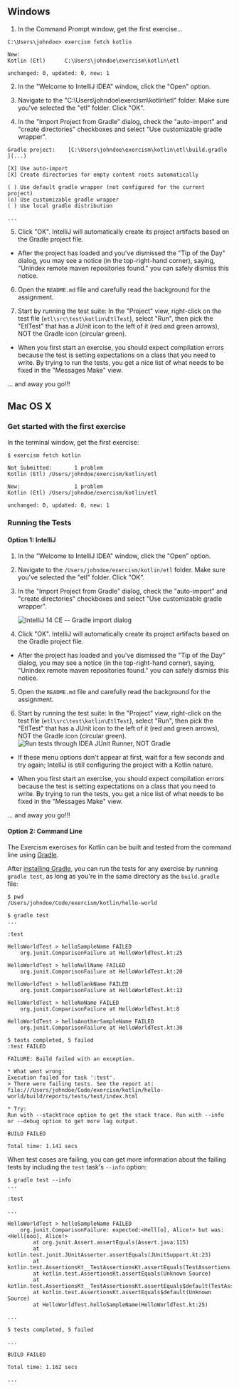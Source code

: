 ## Windows

1) In the Command Prompt window, get the first exercise...

```
C:\Users\johndoe> exercism fetch kotlin

New:
Kotlin (Etl)      C:\Users\johndoe\exercism\kotlin\etl

unchanged: 0, updated: 0, new: 1
```

2) In the "Welcome to IntelliJ IDEA" window, click the "Open" option.

3) Navigate to the "C:\Users\johndoe\exercism\kotlin\etl" folder.  Make sure you've selected the "etl" folder. Click "OK".

4) In the "Import Project from Gradle" dialog, check the "auto-import" and "create directories" checkboxes and select "Use customizable gradle wrapper".

```
Gradle project:    [C:\Users\johndoe\exercism\kotlin\etl\build.gradle   ](...)

[X] Use auto-import
[X] Create directories for empty content roots automatically

( ) Use default gradle wrapper (not configured for the current project)
(o) Use customizable gradle wrapper
( ) Use local gradle distribution

...
```

5) Click "OK".  IntelliJ will automatically create its project artifacts based on the Gradle project file.

* After the project has loaded and you've dismissed the "Tip of the Day" dialog, you may see a notice (in the top-right-hand corner), saying, "Unindex remote maven repositories found." you can safely dismiss this notice.

6) Open the `README.md` file and carefully read the background for the assignment.

7) Start by running the test suite: In the "Project" view, right-click on the test file (`etl\src\test\kotlin\EtlTest`), select "Run", then pick the "EtlTest" that has a JUnit icon to the left of it (red and green arrows), NOT the Gradle icon (circular green).

* When you first start an exercise, you should expect compilation errors because the test is setting expectations on a class that you need to write.  By trying to run the tests, you get a nice list of what needs to be fixed in the "Messages Make" view.

... and away you go!!!

## Mac OS X

### Get started with the first exercise

In the terminal window, get the first exercise:

    $ exercism fetch kotlin

    Not Submitted:       1 problem
    Kotlin (Etl) /Users/johndoe/exercism/kotlin/etl

    New:                 1 problem
    Kotlin (Etl) /Users/johndoe/exercism/kotlin/etl

    unchanged: 0, updated: 0, new: 1

### Running the Tests

#### Option 1: IntelliJ

1. In the "Welcome to IntelliJ IDEA" window, click the "Open" option.

2. Navigate to the `/Users/johndoe/exercism/kotlin/etl` folder.  Make sure you've selected the
   "etl" folder. Click "OK".

3. In the "Import Project from Gradle" dialog, check the "auto-import" and "create directories"
   checkboxes and select "Use customizable gradle wrapper".

    ![IntelliJ 14 CE -- Gradle import dialog](http://x.exercism.io/v3/tracks/kotlin/docs/img/mac-osx--idea-ce-gradle-import-dialog.png)

4. Click "OK".  IntelliJ will automatically create its project artifacts based on the Gradle project file.

 * After the project has loaded and you've dismissed the "Tip of the Day" dialog, you may see a
   notice (in the top-right-hand corner), saying, "Unindex remote maven repositories found." you can
   safely dismiss this notice.

5. Open the `README.md` file and carefully read the background for the assignment.

6. Start by running the test suite: In the "Project" view, right-click on the test file
   (`etl\src\test\kotlin\EtlTest`), select "Run", then pick the "EtlTest" that has a JUnit icon to the
   left of it (red and green arrows), NOT the Gradle icon (circular green).
   ![Run tests through IDEA JUnit Runner, NOT Gradle](http://x.exercism.io/v3/tracks/kotlin/docs/img/mac-osx--idea-ce-run-unit-tests.png)

 * If these menu options don't appear at first, wait for a few seconds and try again; IntelliJ is still
   configuring the project with a Kotlin nature.

 * When you first start an exercise, you should expect compilation errors because the test is
   setting expectations on a class that you need to write.  By trying to run the tests, you get a
   nice list of what needs to be fixed in the "Messages Make" view.

... and away you go!!!

#### Option 2: Command Line

The Exercism exercises for Kotlin can be built and tested from the command line using [Gradle](https://gradle.org).

After [installing Gradle](https://www.jayway.com/2013/05/12/getting-started-with-gradle), you can run the tests for any exercise by running `gradle test`, as long as you're in the same directory as the `build.gradle` file:

```
$ pwd
/Users/johndoe/Code/exercism/kotlin/hello-world

$ gradle test
...

:test

HelloWorldTest > helloSampleName FAILED
    org.junit.ComparisonFailure at HelloWorldTest.kt:25

HelloWorldTest > helloNullName FAILED
    org.junit.ComparisonFailure at HelloWorldTest.kt:20

HelloWorldTest > helloBlankName FAILED
    org.junit.ComparisonFailure at HelloWorldTest.kt:13

HelloWorldTest > helloNoName FAILED
    org.junit.ComparisonFailure at HelloWorldTest.kt:8

HelloWorldTest > helloAnotherSampleName FAILED
    org.junit.ComparisonFailure at HelloWorldTest.kt:30

5 tests completed, 5 failed
:test FAILED

FAILURE: Build failed with an exception.

* What went wrong:
Execution failed for task ':test'.
> There were failing tests. See the report at: file:///Users/johndoe/Code/exercism/kotlin/hello-world/build/reports/tests/test/index.html

* Try:
Run with --stacktrace option to get the stack trace. Run with --info or --debug option to get more log output.

BUILD FAILED

Total time: 1.141 secs
```

When test cases are failing, you can get more information about the failing tests by including the `test` task's `--info` option:

```
$ gradle test --info
...

:test

...

HelloWorldTest > helloSampleName FAILED
    org.junit.ComparisonFailure: expected:<Hell[o], Alice!> but was:<Hell[ooo], Alice!>
        at org.junit.Assert.assertEquals(Assert.java:115)
        at kotlin.test.junit.JUnitAsserter.assertEquals(JUnitSupport.kt:23)
        at kotlin.test.AssertionsKt__TestAssertionsKt.assertEquals(TestAssertions.kt:29)
        at kotlin.test.AssertionsKt.assertEquals(Unknown Source)
        at kotlin.test.AssertionsKt__TestAssertionsKt.assertEquals$default(TestAssertions.kt:28)
        at kotlin.test.AssertionsKt.assertEquals$default(Unknown Source)
        at HelloWorldTest.helloSampleName(HelloWorldTest.kt:25)

...

5 tests completed, 5 failed

...

BUILD FAILED

Total time: 1.162 secs

...
```
